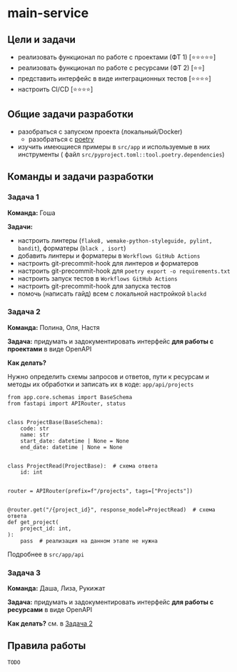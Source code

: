 # main-service

## Цели и задачи

- реализовать функционал по работе с проектами (ФТ 1) [⭐⭐⭐⭐⭐]
- реализовать функционал по работе с ресурсами (ФТ 2) [⭐⭐]
- представить интерфейс в виде интеграционных тестов [⭐⭐⭐⭐]
- настроить CI/CD [⭐⭐⭐⭐]

## Общие задачи разработки

- разобраться с запуском проекта (локальный/Docker)
    - разобраться с [poetry](https://python-poetry.org/)
- изучить имеющиеся примеры в `src/app` и используемые в них инструменты (
  файл `src/pyproject.toml::tool.poetry.dependencies`)

## Команды и задачи разработки

### Задача 1

**Команда:** Гоша

**Задачи:**

- настроить линтеры (`flake8, wemake-python-styleguide, pylint, bandit`), форматеры (`black , isort`)
- добавить линтеры и форматеры в `Workflows GitHub Actions`
- настроить git-precommit-hook для линтеров и форматеров
- настроить git-precommit-hook для `poetry export -o requirements.txt`
- настроить запуск тестов в `Workflows GitHub Actions`
- настроить git-precommit-hook для запуска тестов
- помочь (написать гайд) всем с локальной настройкой `blackd`

### Задача 2

**Команда:** Полина, Оля, Настя

**Задача:** придумать и задокументировать интерфейс **для работы с проектами** в виде OpenAPI

**Как делать?**

Нужно определить схемы запросов и ответов, пути к ресурсам и методы их обработки и записать их в коде:
`app/api/projects`
```pyton
from app.core.schemas import BaseSchema
from fastapi import APIRouter, status


class ProjectBase(BaseSchema):
    code: str
    name: str
    start_date: datetime | None = None
    end_date: datetime | None = None


class ProjectRead(ProjectBase):  # схема ответа
    id: int


router = APIRouter(prefix=f"/projects", tags=["Projects"])


@router.get("/{project_id}", response_model=ProjectRead)  # схема ответа
def get_project(
    project_id: int,
):
    pass  # реализация на данном этапе не нужна

```

Подробнее в `src/app/api`

### Задача 3

**Команда:** Даша, Лиза, Рукижат

**Задача:** придумать и задокументировать интерфейс **для работы с ресурсами** в виде OpenAPI

**Как делать?** см. в [Задача 2](#задача-2)

## Правила работы

`TODO`
